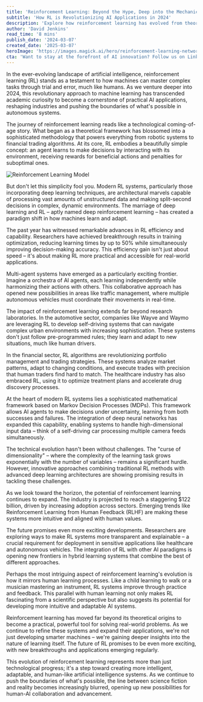 ```yaml
---
title: 'Reinforcement Learning: Beyond the Hype, Deep into the Mechanics'
subtitle: 'How RL is Revolutionizing AI Applications in 2024'
description: 'Explore how reinforcement learning has evolved from theoretical framework to practical applications in 2024, revolutionizing industries from autonomous vehicles to healthcare. Learn about recent breakthroughs in efficiency, multi-agent systems, and the promising future of this transformative AI technology.'
author: 'David Jenkins'
read_time: '8 mins'
publish_date: '2024-03-07'
created_date: '2025-03-07'
heroImage: 'https://images.magick.ai/hero/reinforcement-learning-network.jpg'
cta: 'Want to stay at the forefront of AI innovation? Follow us on LinkedIn for daily updates on reinforcement learning breakthroughs and practical applications reshaping the future of technology.'
---
```


In the ever-evolving landscape of artificial intelligence, reinforcement learning (RL) stands as a testament to how machines can master complex tasks through trial and error, much like humans. As we venture deeper into 2024, this revolutionary approach to machine learning has transcended academic curiosity to become a cornerstone of practical AI applications, reshaping industries and pushing the boundaries of what's possible in autonomous systems.

The journey of reinforcement learning reads like a technological coming-of-age story. What began as a theoretical framework has blossomed into a sophisticated methodology that powers everything from robotic systems to financial trading algorithms. At its core, RL embodies a beautifully simple concept: an agent learns to make decisions by interacting with its environment, receiving rewards for beneficial actions and penalties for suboptimal ones.

![Reinforcement Learning Model](https://i.magick.ai/PIXE/1738406184132_magick_img.webp)

But don't let this simplicity fool you. Modern RL systems, particularly those incorporating deep learning techniques, are architectural marvels capable of processing vast amounts of unstructured data and making split-second decisions in complex, dynamic environments. The marriage of deep learning and RL – aptly named deep reinforcement learning – has created a paradigm shift in how machines learn and adapt.

The past year has witnessed remarkable advances in RL efficiency and capability. Researchers have achieved breakthrough results in training optimization, reducing learning times by up to 50% while simultaneously improving decision-making accuracy. This efficiency gain isn't just about speed – it's about making RL more practical and accessible for real-world applications.

Multi-agent systems have emerged as a particularly exciting frontier. Imagine a orchestra of AI agents, each learning independently while harmonizing their actions with others. This collaborative approach has opened new possibilities in areas like traffic management, where multiple autonomous vehicles must coordinate their movements in real-time.

The impact of reinforcement learning extends far beyond research laboratories. In the automotive sector, companies like Wayve and Waymo are leveraging RL to develop self-driving systems that can navigate complex urban environments with increasing sophistication. These systems don't just follow pre-programmed rules; they learn and adapt to new situations, much like human drivers.

In the financial sector, RL algorithms are revolutionizing portfolio management and trading strategies. These systems analyze market patterns, adapt to changing conditions, and execute trades with precision that human traders find hard to match. The healthcare industry has also embraced RL, using it to optimize treatment plans and accelerate drug discovery processes.

At the heart of modern RL systems lies a sophisticated mathematical framework based on Markov Decision Processes (MDPs). This framework allows AI agents to make decisions under uncertainty, learning from both successes and failures. The integration of deep neural networks has expanded this capability, enabling systems to handle high-dimensional input data – think of a self-driving car processing multiple camera feeds simultaneously.

The technical evolution hasn't been without challenges. The "curse of dimensionality" – where the complexity of the learning task grows exponentially with the number of variables – remains a significant hurdle. However, innovative approaches combining traditional RL methods with advanced deep learning architectures are showing promising results in tackling these challenges.

As we look toward the horizon, the potential of reinforcement learning continues to expand. The industry is projected to reach a staggering $122 billion, driven by increasing adoption across sectors. Emerging trends like Reinforcement Learning from Human Feedback (RLHF) are making these systems more intuitive and aligned with human values.

The future promises even more exciting developments. Researchers are exploring ways to make RL systems more transparent and explainable – a crucial requirement for deployment in sensitive applications like healthcare and autonomous vehicles. The integration of RL with other AI paradigms is opening new frontiers in hybrid learning systems that combine the best of different approaches.

Perhaps the most intriguing aspect of reinforcement learning's evolution is how it mirrors human learning processes. Like a child learning to walk or a musician mastering an instrument, RL systems improve through practice and feedback. This parallel with human learning not only makes RL fascinating from a scientific perspective but also suggests its potential for developing more intuitive and adaptable AI systems.

Reinforcement learning has moved far beyond its theoretical origins to become a practical, powerful tool for solving real-world problems. As we continue to refine these systems and expand their applications, we're not just developing smarter machines – we're gaining deeper insights into the nature of learning itself. The future of RL promises to be even more exciting, with new breakthroughs and applications emerging regularly.

This evolution of reinforcement learning represents more than just technological progress; it's a step toward creating more intelligent, adaptable, and human-like artificial intelligence systems. As we continue to push the boundaries of what's possible, the line between science fiction and reality becomes increasingly blurred, opening up new possibilities for human-AI collaboration and advancement.